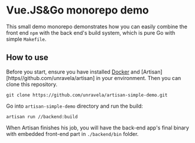 # Vue.JS&Go monorepo demo

This small demo monorepo demonstrates how you can easily combine the front end `npm` with the back end's build system, which is pure Go with simple `Makefile`.

## How to use 

Before you start, ensure you have installed [Docker](https://docs.docker.com/get-docker/) and [Artisan][https//github.com/unravela/artisan] in your environment. Then you can clone this repository.

```
git clone https://github.com/unravela/artisan-simple-demo.git
```

Go into `artisan-simple-demo` directory and run the build:

```
artisan run //backend:build
```

When Artisan finishes his job, you will have the back-end app's final binary with embedded front-end part in `./backend/bin` folder.